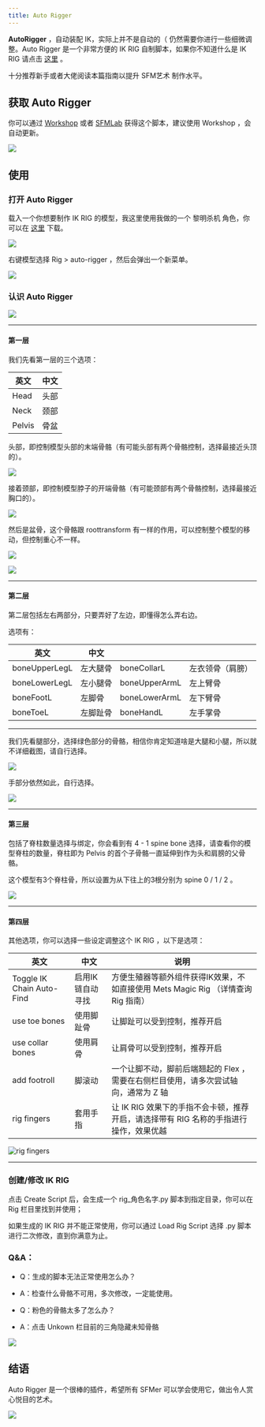 ```yaml
---
title: Auto Rigger
---
```


**AutoRigger** ，自动装配 IK，实际上并不是自动的（ 仍然需要你进行一些细微调整。Auto Rigger 是一个非常方便的 IK RIG 自制脚本，如果你不知道什么是 IK RIG 请点击 [这里](/guide/basics/rig.md#ik-rig-反向动力骨架) 。

十分推荐新手或者大佬阅读本篇指南以提升 SFM艺术 制作水平。

## 获取 Auto Rigger

你可以通过 [Workshop](https://steamcommunity.com/sharedfiles/filedetails/?id=444750868) 或者 [SFMLab](https://sfmlab.com/item/612/) 获得这个脚本，建议使用 Workshop ，会自动更新。

![](https://ae01.alicdn.com/kf/HTB1qtJndG1s3KVjSZFA760_ZXXac.png)

## 使用

### 打开 Auto Rigger

载入一个你想要制作 IK RIG 的模型，我这里使用我做的一个 黎明杀机 角色，你可以在 [这里](https://sfmlab.com/item/3449/) 下载。

![](https://ae01.alicdn.com/kf/HTB1M6VfdUKF3KVjSZFE760ExFXan.png)

右键模型选择 Rig > auto-rigger ，然后会弹出一个新菜单。

![](https://ae01.alicdn.com/kf/HTB1JCJgdUGF3KVjSZFm762qPXXaA.png)

### 认识 Auto Rigger

![](https://ae01.alicdn.com/kf/HTB1rhdkdRaE3KVjSZLe760sSFXac.png)

---

#### 第一层

我们先看第一层的三个选项：

| 英文   | 中文 |
| ------ | ---- |
| Head   | 头部 |
| Neck   | 颈部 |
| Pelvis | 骨盆 |

头部，即控制模型头部的末端骨骼（有可能头部有两个骨骼控制，选择最接近头顶的）。

![](https://ae01.alicdn.com/kf/HTB1iUdidUGF3KVjSZFm762qPXXaL.png)

接着颈部，即控制模型脖子的开端骨骼（有可能颈部有两个骨骼控制，选择最接近胸口的）。

![](https://ae01.alicdn.com/kf/HTB1zshjdLWG3KVjSZPc762kbXXaO.png)

然后是盆骨，这个骨骼跟 roottransform 有一样的作用，可以控制整个模型的移动，但控制重心不一样。

![](https://ae01.alicdn.com/kf/HTB1fPtmdRWD3KVjSZKP761p7FXaU.png)

![](https://ae01.alicdn.com/kf/HTB1zZljdL5G3KVjSZPx762I3XXa5.png)

---

#### 第二层

第二层包括左右两部分，只要弄好了左边，即懂得怎么弄右边。

选项有：

| 英文          | 中文     |               |                  |
| ------------- | -------- | ------------- | ---------------- |
| boneUpperLegL | 左大腿骨 | boneCollarL   | 左衣领骨（肩膀） |
| boneLowerLegL | 左小腿骨 | boneUpperArmL | 左上臂骨         |
| boneFootL     | 左脚骨   | boneLowerArmL | 左下臂骨         |
| boneToeL      | 左脚趾骨 | boneHandL     | 左手掌骨         |

---

我们先看腿部分，选择绿色部分的骨骼，相信你肯定知道啥是大腿和小腿，所以就不详细截图，请自行选择。

![](https://ae01.alicdn.com/kf/HTB1UpJrdRCw3KVjSZFl763JkFXaN.png)

手部分依然如此，自行选择。

![](https://ae01.alicdn.com/kf/HTB1LqpldRiE3KVjSZFM762QhVXaN.png)

---

#### 第三层

包括了脊柱数量选择与绑定，你会看到有 4 - 1 spine bone 选择，请查看你的模型脊柱的数量，脊柱即为 Pelvis 的首个子骨骼一直延伸到作为头和肩膀的父骨骼。



这个模型有3个脊柱骨，所以设置为从下往上的3根分别为 spine 0 / 1 / 2 。



![](https://ae01.alicdn.com/kf/HTB1g8djdL1H3KVjSZFB762SMXXao.png)

---

#### 第四层

其他选项，你可以选择一些设定调整这个 IK RIG ，以下是选项：

| 英文                      | 中文             | 说明                                                         |
| ------------------------- | ---------------- | ------------------------------------------------------------ |
| Toggle IK Chain Auto-Find | 启用IK链自动寻找 | 方便生殖器等额外组件获得IK效果，不如直接使用 Mets Magic Rig （详情查询 Rig 指南） |
| use toe bones             | 使用脚趾骨       | 让脚趾可以受到控制，推荐开启                                 |
| use collar bones          | 使用肩骨         | 让肩骨可以受到控制，推荐开启                                 |
| add footroll              | 脚滚动           | 一个让脚不动，脚前后端翘起的 Flex ，需要在右侧栏目使用，请多次尝试轴向，通常为 Z 轴 |
| rig fingers               | 套用手指         | 让 IK RIG 效果下的手指不会卡顿，推荐开启，请选择带有 RIG 名称的手指进行操作，效果优越 |

![rig fingers](https://ae01.alicdn.com/kf/HTB1rdVldL5G3KVjSZPx762I3XXaM.png)

---

### 创建/修改 IK RIG

点击 Create Script 后，会生成一个 rig_角色名字.py 脚本到指定目录，你可以在 Rig 栏目里找到并使用；



如果生成的 IK RIG 并不能正常使用，你可以通过 Load Rig Script 选择 .py 脚本 进行二次修改，直到你满意为止。



### Q&A：

- Q：生成的脚本无法正常使用怎么办？
- A：检查什么骨骼不可用，多次修改，一定能使用。



- Q：粉色的骨骼太多了怎么办？
- A：点击 Unkown 栏目前的三角隐藏未知骨骼

![](https://ae01.alicdn.com/kf/HTB18dpudRCw3KVjSZR0762cUpXat.png)

## 结语

Auto Rigger 是一个很棒的插件，希望所有 SFMer 可以学会使用它，做出令人赏心悦目的艺术。

![](https://ae01.alicdn.com/kf/HTB123NmdNiH3KVjSZPfq6xBiVXaj.jpg)

